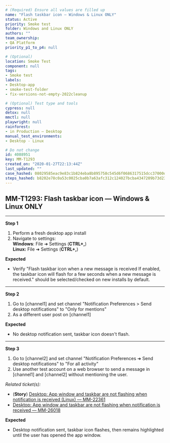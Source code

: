 ```yaml
---
# (Required) Ensure all values are filled up
name: "Flash taskbar icon — Windows & Linux ONLY"
status: Active
priority: Smoke test
folder: Windows and Linux ONLY
authors: ""
team_ownership: 
- QA Platform
priority_p1_to_p4: null

# (Optional)
location: Smoke Test
component: null
tags: 
- Smoke test
labels: 
- Desktop-app
- smoke-test-folder
- fix-versions-not-empty-2022cleanup

# (Optional) Test type and tools
cypress: null
detox: null
mmctl: null
playwright: null
rainforest: 
- in Production — Desktop
manual_test_environments: 
- Desktop - Linux

# Do not change
id: 4088951
key: MM-T1293
created_on: "2020-01-27T22:13:44Z"
last_updated: ""
case_hashed: 08029585eac9e83c1b824eba8b895758c545d6f0686317515dcc37000d255f352ae2beef5d5a71afe98dd3327959ebab
steps_hashed: b8202e78c0a53c0025cba0b7a63afc312c124027bcba4347209b73d2388bd2676aa905b27f0eb7c1792449909b4fbb9b
---
```


<!-- (Auto-generated) Based on frontmatter's "key" and "name" -->

## MM-T1293: Flash taskbar icon — Windows & Linux ONLY

---

**Step 1**

1. Perform a fresh desktop app install
2. Navigate to settings:
   \
   **Windows**: File ➜ Settings (**CTRL+,**)\
   **Linux:** File ➜ Settings (**CTRL+,**)

**Expected**

- Verify "Flash taskbar icon when a new message is received If enabled, the taskbar icon will flash for a few seconds when a new message is received." should be selected/checked on new installs by default.

---

**Step 2**

1. Go to \[channel1] and set channel "Notification Preferences > Send desktop notifications" to "Only for mentions"
2. As a different user post on \[channel1]

**Expected**

- No desktop notification sent, taskbar icon doesn't flash.

---

**Step 3**

1. Go to \[channel2] and set channel "Notification Preferences ➜ Send desktop notifications" to "For all activity"
2. Use another test account on a web browser to send a message in \[channel1] and \[channel2] without mentioning the user.

_Related ticket(s):_

- (**Story**) [Desktop: App window and taskbar are not flashing when notification is received (Linux) — MM-22361](https://mattermost.atlassian.net/browse/MM-22361)
- [Desktop: App window and taskbar are not flashing when notification is received — MM-26018](https://mattermost.atlassian.net/browse/MM-26018)

**Expected**

- Desktop notification sent, taskbar icon flashes, then remains highlighted until the user has opened the app window.
